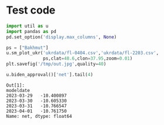 # Test code

```python
import util as u
import pandas as pd
pd.set_option('display.max_columns', None)
```


```python
ps = ["Bakhmut"]
u.sm_plot_ukr('ukrdata/fl-0404.csv','ukrdata/fl-2203.csv',
              ps,clat=48.6,clon=37.95,zoom=0.01)
plt.savefig('/tmp/out.jpg',quality=40)
```

















```python
u.biden_approval()['net'].tail(4)
```

```text
Out[1]: 
modeldate
2023-03-29   -10.400897
2023-03-30   -10.605330
2023-03-31   -10.766547
2023-04-01   -10.761750
Name: net, dtype: float64
```


